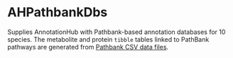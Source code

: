 # AHPathbankDbs
Supplies AnnotationHub with Pathbank-based annotation databases for 10 species.
The metabolite and protein `tibble` tables linked to PathBank pathways are generated from [Pathbank CSV data files](https://pathbank.org/downloads).
